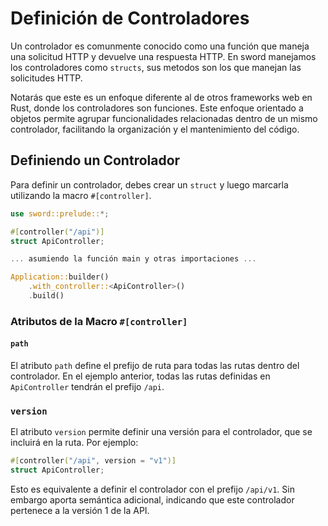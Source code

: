 # Definición de Controladores

Un controlador es comunmente conocido como una función que maneja una solicitud HTTP y devuelve una respuesta HTTP. En sword manejamos los controladores como `structs`, sus metodos son los que manejan las solicitudes HTTP.

Notarás que este es un enfoque diferente al de otros frameworks web en Rust, donde los controladores son funciones. Este enfoque orientado a objetos permite agrupar funcionalidades relacionadas dentro de un mismo controlador, facilitando la organización y el mantenimiento del código.

## Definiendo un Controlador

Para definir un controlador, debes crear un `struct` y luego marcarla utilizando la macro `#[controller]`.

```rust
use sword::prelude::*;

#[controller("/api")]
struct ApiController;

... asumiendo la función main y otras importaciones ...

Application::builder()
    .with_controller::<ApiController>()
    .build()

```

### Atributos de la Macro `#[controller]`

#### `path`

El atributo `path` define el prefijo de ruta para todas las rutas dentro del controlador. En el ejemplo anterior, todas las rutas definidas en `ApiController` tendrán el prefijo `/api`.

### `version`

El atributo `version` permite definir una versión para el controlador, que se incluirá en la ruta. Por ejemplo:

```rust
#[controller("/api", version = "v1")]
struct ApiController;
```

Esto es equivalente a definir el controlador con el prefijo `/api/v1`. Sin embargo aporta semántica adicional, indicando que este controlador pertenece a la versión 1 de la API.
